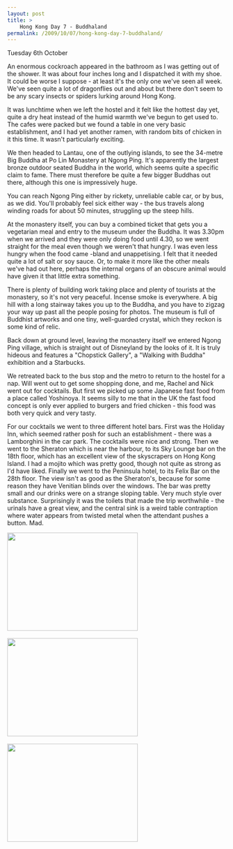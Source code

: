 ```yaml
---
layout: post
title: >
    Hong Kong Day 7 - Buddhaland
permalink: /2009/10/07/hong-kong-day-7-buddhaland/
---
```

Tuesday 6th October

An enormous cockroach appeared in the bathroom as I was getting out of the shower. It was about four inches long and I dispatched it with my shoe. It could be worse I suppose - at least it's the only one we've seen all week. We've seen quite a lot of dragonflies out and about but there don't seem to be any scary insects or spiders lurking around Hong Kong.

It was lunchtime when we left the hostel and it felt like the hottest day yet, quite a dry heat instead of the humid warmth we've begun to get used to. The cafes were packed but we found a table in one very basic establishment, and I had yet another ramen, with random bits of chicken in it this time. It wasn't particularly exciting.

We then headed to Lantau, one of the outlying islands, to see the 34-metre Big Buddha at Po Lin Monastery at Ngong Ping. It's apparently the largest bronze outdoor seated Buddha in the world, which seems quite a specific claim to fame. There must therefore be quite a few bigger Buddhas out there, although this one is impressively huge.

You can reach Ngong Ping either by rickety, unreliable cable car, or by bus, as we did. You'll probably feel sick either way - the bus travels along winding roads for about 50 minutes, struggling up the steep hills.

At the monastery itself, you can buy a combined ticket that gets you a vegetarian meal and entry to the museum under the Buddha. It was 3.30pm when we arrived and they were only doing food until 4.30, so we went straight for the meal even though we weren't that hungry. I was even less hungry when the food came -bland and unappetising. I felt that it needed quite a lot of salt or soy sauce. Or, to make it more like the other meals we've had out here, perhaps the internal organs of an obscure animal would have given it that little extra something.

There is plenty of building work taking place and plenty of tourists at the monastery, so it's not very peaceful. Incense smoke is everywhere. A big hill with a long stairway takes you up to the Buddha, and you have to zigzag your way up past all the people posing for photos. The museum is full of Buddhist artworks and one tiny, well-guarded crystal, which they reckon is some kind of relic.

Back down at ground level, leaving the monastery itself we entered Ngong Ping village, which is straight out of Disneyland by the looks of it. It is truly hideous and features a "Chopstick Gallery", a "Walking with Buddha" exhibition and a Starbucks.

We retreated back to the bus stop and the metro to return to the hostel for a nap. Will went out to get some shopping done, and me, Rachel and Nick went out for cocktails. But first we picked up some Japanese fast food from a place called Yoshinoya. It seems silly to me that in the UK the fast food concept is only ever applied to burgers and fried chicken - this food was both very quick and very tasty.

For our cocktails we went to three different hotel bars. First was the Holiday Inn, which seemed rather posh for such an establishment - there was a Lamborghini in the car park. The cocktails were nice and strong. Then we went to the Sheraton which is near the harbour, to its Sky Lounge bar on the 18th floor, which has an excellent view of the skyscrapers on Hong Kong Island. I had a mojito which was pretty good, though not quite as strong as I'd have liked. Finally we went to the Peninsula hotel, to its Felix Bar on the 28th floor. The view isn't as good as the Sheraton's, because for some reason they have Venitian blinds over the windows. The bar was pretty small and our drinks were on a strange sloping table. Very much style over substance. Surprisingly it was the toilets that made the trip worthwhile - the urinals have a great view, and the central sink is a weird table contraption where water appears from twisted metal when the attendant pushes a button. Mad.
<p><a href="http://alexwarrenblog.files.wordpress.com/2009/10/l_1600_1200_a17bc05e-2669-4c87-813c-15b3302abbb6.jpeg"><img src="http://alexwarrenblog.files.wordpress.com/2009/10/l_1600_1200_a17bc05e-2669-4c87-813c-15b3302abbb6.jpeg" alt="" width="300" height="225" class="alignnone size-full wp-image-364" /></a><br /><br /><a href="http://alexwarrenblog.files.wordpress.com/2009/10/l_1600_1200_d8d1847e-0511-459f-94dc-dcec90a100af.jpeg"><img src="http://alexwarrenblog.files.wordpress.com/2009/10/l_1600_1200_d8d1847e-0511-459f-94dc-dcec90a100af.jpeg" alt="" width="300" height="225" class="alignnone size-full wp-image-364" /></a><br /><br /><a href="http://alexwarrenblog.files.wordpress.com/2009/10/l_1600_1200_60cfc6f9-bada-41ce-a2c3-5e8eb67c155e.jpeg"><img src="http://alexwarrenblog.files.wordpress.com/2009/10/l_1600_1200_60cfc6f9-bada-41ce-a2c3-5e8eb67c155e.jpeg" alt="" width="300" height="225" class="alignnone size-full wp-image-364" /></a></p>